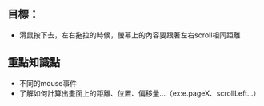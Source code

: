 
## 目標：
- 滑鼠按下去，左右拖拉的時候，螢幕上的內容要跟著左右scroll相同距離

## 重點知識點
- 不同的mouse事件
- 了解如何計算出畫面上的距離、位置、偏移量...（ex:e.pageX、scrollLeft...）

